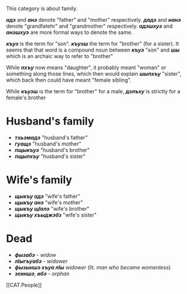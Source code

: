 This category is about family.

**_адэ_** and **_анэ_**  denote "father" and "mother" respectively.
**_дадэ_** and **_нанэ_** denote "grandfatehr" and "grandmother" respectively. **_адэшхуэ_** and **_анэшхуэ_** are more formal ways to denote the same.

**_къуэ_** is the term for "son".
**_къуэш_** the term for "brother" (for a sister). It seems that that word is a compound noun between **_къуэ_** "son" and **_шы_** which is an archaic way to refer to "brother"

While **_пхъу_** now means "daughter", it probably meant "woman" or something along those lines, which then would explain **_шыпхъу_** "sister", which back then could have meant "female sibling".

While **_къуэш_** is the term for "brother" for a male, **_дэлъху_** is strictly for a female's brother




# Husband's family
- **_тхьэмадэ_** "husband's father"
- **_гуащэ_** "husband's mother"
- **_пщыкъуэ_** "husband's brother"
- **_пщыпхъу_** "husband's sister"

# Wife's family
- **_щыкъу адэ_** "wife's father"
- **_щыкъу анэ_** "wife's mother"
- **_щыкъу щIалэ_** "wife's brother"
- **_щыкъу хъыджэбз_** "wife's sister"

# Dead

- **_фызабэ_** - _widow_
- **_лIыгъуабэ_** - _widower_
- **_фызыншэ хъуа лIы_** _widower_ (lit. _man who became womenless_)
- **_зеиншэ_**, **_ибэ_** - _orphan_


[[CAT.People]]



